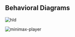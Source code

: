 
## Behavioral Diagrams 
![hld](https://user-images.githubusercontent.com/94224310/142772562-30d59d3e-9b5d-40e9-96e0-a8b5f71fbac9.PNG)



![minimax-player](https://user-images.githubusercontent.com/94224310/143223828-7473cc74-bf91-4ef9-924c-caf8978770c1.png)
